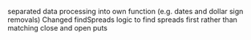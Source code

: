 separated data processing into own function (e.g. dates and dollar sign removals)
Changed findSpreads logic to find spreads first rather than matching close and open puts